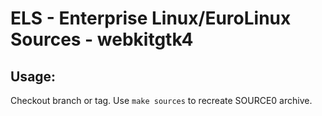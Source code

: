 # ELS - Enterprise Linux/EuroLinux Sources - webkitgtk4
 
## Usage:
  Checkout branch or tag. Use `make sources` to recreate  SOURCE0 archive.
